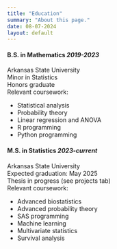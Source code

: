 ```yaml
---
title: "Education"
summary: "About this page."
date: 08-07-2024
layout: default
---
```


#### B.S. in Mathematics *2019-2023*
Arkansas State University  
Minor in Statistics  
Honors graduate  
Relevant coursework:
- Statistical analysis
- Probability theory
- Linear regression and ANOVA
- R programming
- Python programming

#### M.S. in Statistics *2023-current*
Arkansas State University  
Expected graduation: May 2025  
Thesis in progress (see projects tab)  
Relevant coursework:
  - Advanced biostatistics
  - Advanced probability theory
  - SAS programming
  - Machine learning
  - Multivariate statistics
  - Survival analysis
